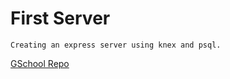 # First Server

    Creating an express server using knex and psql.

[GSchool Repo](https://github.com/rusticpenguin/serve-data-to-clients/tree/master/drills/version-1)